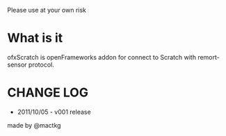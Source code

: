 Please use at your own risk

What is it
==========
ofxScratch is openFrameworks addon for connect to Scratch with remort-sensor protocol.

CHANGE LOG
==========
- 2011/10/05 - v001 release

made by @mactkg
